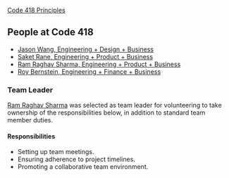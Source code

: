 [Code 418 Principles](./principles.md)

People at Code 418
---

- [Jason Wang, Engineering + Design + Business](./jason_wang.md)
- [Saket Rane, Engineering + Product + Business](./saket_rane.md)
- [Ram Raghav Sharma, Engineering + Product + Business](./ramraghav_sharma.md)
- [Roy Bernstein, Engineering + Finance + Business](./roy_bernstein.md)

### Team Leader

<!-- Describe who and why the team leader was selected --> 
[Ram Raghav Sharma](./ramraghav_sharma.md) was selected as team leader for volunteering to take ownership of the responsibilities below, in addition to standard team member duties.

#### Responsibilities
<!-- What is their role for your team?	--> 
- Setting up team meetings.
- Ensuring adherence to project timelines.
- Promoting a collaborative team environment.
